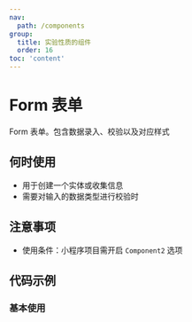 ```yaml
---
nav:
  path: /components
group:
  title: 实验性质的组件
  order: 16
toc: 'content'
---
```


# Form 表单
Form 表单。包含数据录入、校验以及对应样式


## 何时使用
- 用于创建一个实体或收集信息
- 需要对输入的数据类型进行校验时

## 注意事项
- 使用条件：小程序项目需开启 `Component2` 选项

## 代码示例

### 基本使用
<code src='pages/Form/index'></code>
